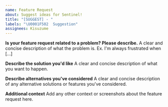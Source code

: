```yaml
---
name: Feature Request
about: Suggest ideas for Sentinel!
title: "[SUGGEST] - "
labels: "\U0001F502  Suggestion"
assignees: Kisuzume
---
```


**Is your feature request related to a problem? Please describe.** A clear and concise description of what the problem
is. Ex. I'm always frustrated when [...]

**Describe the solution you'd like** A clear and concise description of what you want to happen.

**Describe alternatives you've considered** A clear and concise description of any alternative solutions or features
you've considered.

**Additional context** Add any other context or screenshots about the feature request here.
